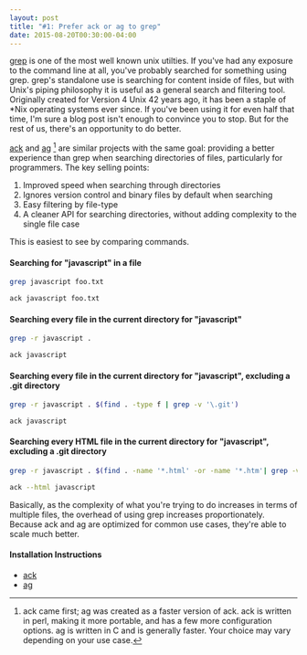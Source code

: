 ```yaml
---
layout: post
title: "#1: Prefer ack or ag to grep"
date: 2015-08-20T00:30:00-04:00
---
```


[grep](http://linux.die.net/man/1/grep) is one of the most well known unix utilties.  If you've had any exposure to the command line at all, you've probably searched for something using grep.  grep's standalone use is searching for content inside of files, but with Unix's piping philosophy it is useful as a general search and filtering tool.  Originally created for Version 4 Unix 42 years ago, it has been a staple of *Nix operating systems ever since.   If you've been using it for even half that time, I'm sure a blog post isn't enough to convince you to stop.  But for the rest of us, there's an opportunity to do better.

[ack](http://beyondgrep.com/) and [ag](https://github.com/ggreer/the_silver_searcher) [^1] are similar projects with the same goal: providing a better experience than grep when searching directories of files, particularly for programmers.  The key selling points:

1. Improved speed when searching through directories
2. Ignores version control and binary files by default when searching
3. Easy filtering by file-type
4. A cleaner API for searching directories, without adding complexity to the single file case

This is easiest to see by comparing commands.

#### Searching for "javascript" in a file

```bash grep command
grep javascript foo.txt
```

```bash ack command
ack javascript foo.txt
```

#### Searching every file in the current directory for "javascript"

```bash grep command
grep -r javascript .
```

```bash ack command
ack javascript
```

#### Searching every file in the current directory for "javascript", excluding a .git directory

```bash grep command
grep -r javascript . $(find . -type f | grep -v '\.git')
```

```bash ack command
ack javascript
```

#### Searching every HTML file in the current directory for "javascript", excluding a .git directory

```bash grep command
grep -r javascript . $(find . -name '*.html' -or -name '*.htm'| grep -v '\.git')
```

```bash ack command
ack --html javascript
```

Basically, as the complexity of what you're trying to do increases in terms of multiple files, the overhead of using grep increases proportionately.  Because ack and ag are optimized for common use cases, they're able to scale much better.

#### Installation Instructions

- [ack](http://beyondgrep.com/install/)
- [ag](https://github.com/ggreer/the_silver_searcher#installing)


[^1]: ack came first; ag was created as a faster version of ack.  ack is written in perl, making it more portable, and has a few more configuration options.  ag is written in C and is generally faster.  Your choice may vary depending on your use case.
